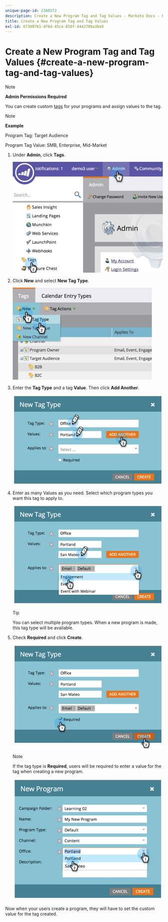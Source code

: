 ```yaml
---
unique-page-id: 2360272
description: Create a New Program Tag and Tag Values - Marketo Docs - Product Documentation
title: Create a New Program Tag and Tag Values
exl-id: 67300761-df6d-45ce-850f-4443789a3be9
---
```

# Create a New Program Tag and Tag Values {#create-a-new-program-tag-and-tag-values}

>[!NOTE]
>
>**Admin Permissions Required**

You can create custom [tags](/help/marketo/product-docs/core-marketo-concepts/programs/working-with-programs/understanding-tags.md) for your programs and assign values to the tag.

>[!NOTE]
>
>**Example**
>
>Program Tag: Target Audience
>
>Program Tag Value: SMB, Enterprise, Mid-Market

1. Under **Admin**, click **Tags**.

   ![](assets/image2014-9-24-12-3a10-3a32.png)

1. Click **New** and select **New Tag Type**.

   ![](assets/image2014-9-24-12-3a12-3a43.png)

1. Enter the **Tag Type** and a tag **Value**. Then click **Add Another**.

   ![](assets/image2014-9-24-12-3a16-3a55.png)

1. Enter as many Values as you need. Select which program types you want this tag to apply to.

   ![](assets/image2014-9-24-12-3a17-3a29.png)

   >[!TIP]
   >
   >You can select multiple program types. When a new program is made, this tag type will be available.

1. Check **Required** and click **Create**.

   ![](assets/image2014-9-24-12-3a18-3a33.png)

   >[!NOTE]
   >
   >If the tag type is **Required**, users will be required to enter a value for the tag when creating a new program.

   ![](assets/image2014-9-24-12-3a19-3a17.png)

Now when your users create a program, they will have to set the custom value for the tag created.
